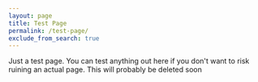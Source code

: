 ```yaml
---
layout: page
title: Test Page
permalink: /test-page/
exclude_from_search: true
---
```

Just a test page. You can test anything out here if you don't want to risk ruining an actual page. This will probably be deleted soon
